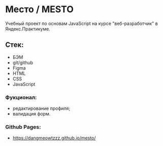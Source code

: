 # Место / MESTO

Учебный проект по основам JavaScript на курсе "веб-разработчик" в Яндекс.Практикуме.

## Стек:
* БЭМ
* git/github
* Figma
* HTML
* CSS
* JavaScript

### Фукционал:
* редактирование профиля;
* валидация форм.

### Github Pages:
* https://dangmeowtzzz.github.io/mesto/
